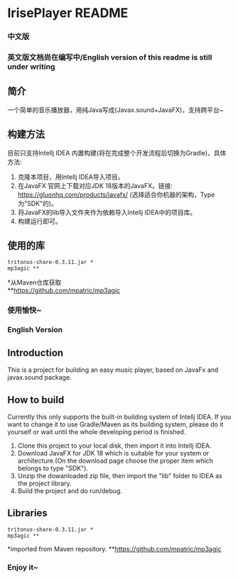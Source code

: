 # IrisePlayer README
### 中文版
### **英文版文档尚在编写中/English version of this readme is still under writing**
## 简介
一个简单的音乐播放器，用纯Java写成(Javax.sound+JavaFX)，支持跨平台~
## 构建方法
目前只支持Intellj IDEA 内置构建(将在完成整个开发流程后切换为Gradle)，具体方法:
 1. 克隆本项目，用Intellj IDEA导入项目。
 2. 在JavaFX 官网上下载对应JDK 18版本的JavaFX。链接: https://gluonhq.com/products/javafx/ (选择适合你机器的架构，Type为"SDK"的)。
 3. 将JavaFX的lib导入文件夹作为依赖导入Intellj IDEA中的项目库。
 4. 构建运行即可。
## 使用的库
    tritonus-share-0.3.11.jar *
    mp3agic **

*从Maven仓库获取  
**https://github.com/mpatric/mp3agic

### **使用愉快~**

### English Version
## Introduction
This is a project for building an easy music player, based on JavaFx and javax.sound package.
## How to build
Currently this only supports the built-in building system of Intellj IDEA.
If you want to change it to use Gradle/Maven as its building system, please do it yourself or wait until the whole developing period is finished.
 1. Clone this project to your local disk, then import it into Intellj IDEA.
 2. Download JavaFX for JDK 18 which is suitable for your system or architecture.(On the download page choose the proper item which belongs to type "SDK").
 3. Unzip the dowanloaded zip file, then import the "lib" folder to IDEA as the project library.
 4. Build the project and do run/debug.
## Libraries
    tritonus-share-0.3.11.jar *
    mp3agic **

*imported from Maven repository.
**https://github.com/mpatric/mp3agic

### **Enjoy it~**
    
